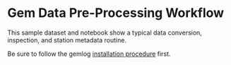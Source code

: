# Gem Data Pre-Processing Workflow

This sample dataset and notebook show a typical data conversion, inspection, and station metadata routine.

Be sure to follow the gemlog [installation procedure](https://github.com/ajakef/gemlog/blob/main/Installation.md) first.
